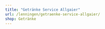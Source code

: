 ```yaml
---
title: "Getränke Service Allgaier"
url: /lenningen/getraenke-service-allgaier/
shop: Getränke
---
```

